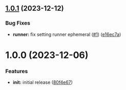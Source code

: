 ## [1.0.1](https://github.com/infinite-automations/terraform-kubectl-github-actions-runner/compare/1.0.0...1.0.1) (2023-12-12)


### Bug Fixes

* **runner:** fix setting runner ephemeral ([#1](https://github.com/infinite-automations/terraform-kubectl-github-actions-runner/issues/1)) ([e16ec7a](https://github.com/infinite-automations/terraform-kubectl-github-actions-runner/commit/e16ec7ad2cc558fd5f786f6ab130c220facb8325))

# 1.0.0 (2023-12-06)


### Features

* **init:** initial release ([80f4e67](https://github.com/infinite-automations/terraform-kubectl-github-actions-runner/commit/80f4e67854230c362cad565fd70185cc7bd09d49))
